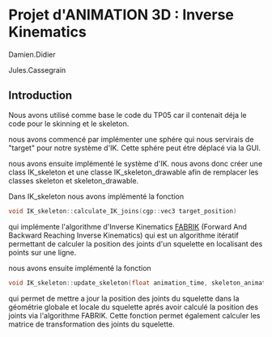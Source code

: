 # Projet d'ANIMATION 3D : Inverse Kinematics

Damien.Didier

Jules.Cassegrain

## Introduction

Nous avons utilisé comme base le code du TP05 car il contenait déja le code
pour le skinning et le skeleton.

nous avons commencé par implémenter une sphére qui nous servirais de "target"
pour notre système d'IK. Cette sphére peut étre déplacé via la GUI.

nous avons ensuite implémenté le système d'IK. nous avons donc créer une class IK_skeleton et une classe IK_skeleton_drawable afin de remplacer les classes skeleton et skeleton_drawable.

Dans IK_skeleton nous avons implémenté la fonction
```c++
void IK_skeleton::calculate_IK_joins(cgp::vec3 target_position)
```
qui implémente l'algorithme d'Inverse Kinematics [FABRIK](http://www.andreasaristidou.com/FABRIK.html) (Forward And Backward Reaching Inverse Kinematics) qui est un algorithme itératif permettant de calculer la position des joints d'un squelette en localisant des points sur une ligne.

nous avons ensuite implémenté la fonction
```c++
void IK_skeleton::update_skeleton(float animation_time, skeleton_animation_structure &skeleton)
```
qui permet de mettre a jour la position des joints du squelette dans la géométrie globale et locale du squelette aprés avoir calculé la position des joints via l'algorithme FABRIK. Cette fonction permet également calculer les matrice de transformation des joints du squelette.



